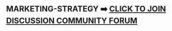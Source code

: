 ## MARKETING-STRATEGY ➡️ [CLICK TO JOIN DISCUSSION COMMUNITY FORUM](https://chat.whatsapp.com/KLDAhGESJJd2oHeDI8Hqdb?mode=ac_t)
